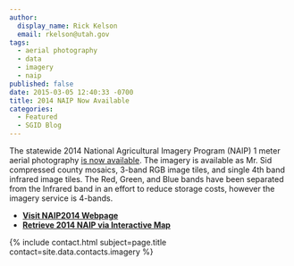 ```yaml
---
author:
  display_name: Rick Kelson
  email: rkelson@utah.gov
tags:
  - aerial photography
  - data
  - imagery
  - naip
published: false
date: 2015-03-05 12:40:33 -0700
title: 2014 NAIP Now Available
categories:
  - Featured
  - SGID Blog
---
```

<p>The statewide 2014 National Agricultural Imagery Program (NAIP) 1 meter aerial photography <a href="{% link data/aerial-photography/naip/index.html %}">is now available</a>. The imagery is available as Mr. Sid compressed county mosaics, 3-band RGB image tiles, and single 4th band infrared image tiles. The Red, Green, and Blue bands have been separated from the Infrared band in an effort to reduce storage costs, however the imagery service is 4-bands.</p>
<ul>
<li><strong><a href="{% link data/aerial-photography/naip/index.html %}" target="_blank" rel="noopener">Visit NAIP2014 Webpage</a></strong></li>
<li><strong><a href="https://raster.utah.gov/?cat=NAIP%202014%20(1m)" target="_blank" rel="noopener">Retrieve 2014 NAIP via Interactive Map</a></strong></li>
</ul>
<td>{% include contact.html subject=page.title contact=site.data.contacts.imagery %}</td>
